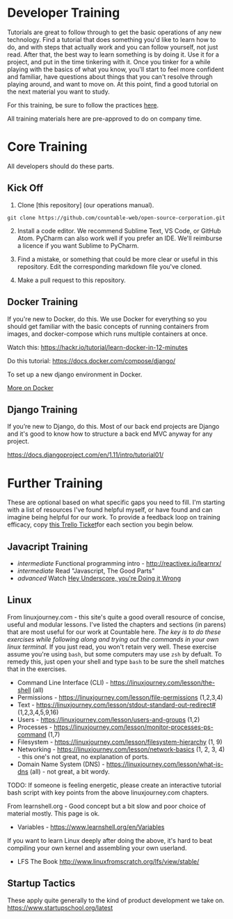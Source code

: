 # Developer Training

Tutorials are great to follow through to get the basic operations of any new technology. Find a tutorial that does something you'd like to learn how to do, and with steps that actually work and you can follow yourself, not just read. After that, the best way to learn something is by doing it. Use it for a project, and put in the time tinkering with it. Once you tinker for a while playing with the basics of what you know, you'll start to feel more confident and familiar, have questions about things that you can't resolve through playing around, and want to move on. At this point, find a good tutorial on the next material you want to study.

For this training, be sure to follow the practices [here](../engineering).

All training materials here are pre-approved to do on company time.

# Core Training

All developers should do these parts.

## Kick Off

1. Clone [this repository] (our operations manual).

```
git clone https://github.com/countable-web/open-source-corporation.git
```

2. Install a code editor. We recommend Sublime Text, VS Code, or GitHub Atom. PyCharm can also work well if you prefer an IDE. We'll reimburse a licence if you want Sublime to PyCharm.

3. Find a mistake, or something that could be more clear or useful in this repository. Edit the corresponding markdown file you've cloned.

4. Make a pull request to this repository.

## Docker Training

If you're new to Docker, do this. We use Docker for everything so you should get familiar with the basic concepts of running containers from images, and docker-compose which runs multiple containers at once.

Watch this: https://hackr.io/tutorial/learn-docker-in-12-minutes

Do this tutorial: https://docs.docker.com/compose/django/

To set up a new django environment in Docker.

[More on Docker](./DOCKER_TRAINING.md)

## Django Training

If you’re new to Django, do this. Most of our back end projects are Django and it's good to know how to structure a back end MVC anyway for any project.

https://docs.djangoproject.com/en/1.11/intro/tutorial01/

# Further Training

These are optional based on what specific gaps you need to fill. I'm starting with a list of resources I've found helpful myself, or have found and can imagine being helpful for our work. To provide a feedback loop on training efficacy, copy [this Trello Ticket](https://trello.com/c/rUsXiFoO/3-training-session-tracker-replace-title)for each section you begin below.

## Javacript Training

   * *intermediate* Functional programming intro - http://reactivex.io/learnrx/
   * *intermediate* Read "Javascript, The Good Parts"
   * *advanced* Watch [Hey Underscore, you're Doing it Wrong](https://www.youtube.com/watch?v=m3svKOdZijA)
   
## Linux

From linuxjourney.com - this site's quite a good overall resource of concise, useful and modular lessons. I've listed the chapters and sections (in parens) that are most useful for our work at Countable here. _The key is to do these exercises while following along and trying out the commands in your own linux terminal._ If you just read, you won't retain very well. These exercise assume you're using `bash`, but some computers may use `zsh` by defualt. To remedy this, just open your shell and type `bash` to be sure the shell matches that in the exercises.
  * Command Line Interface (CLI) - https://linuxjourney.com/lesson/the-shell (all)
  * Permissions - https://linuxjourney.com/lesson/file-permissions (1,2,3,4)
  * Text - https://linuxjourney.com/lesson/stdout-standard-out-redirect# (1,2,3,4,5,9,16)
  * Users - https://linuxjourney.com/lesson/users-and-groups (1,2)
  * Processes - https://linuxjourney.com/lesson/monitor-processes-ps-command (1,7)
  * Filesystem - https://linuxjourney.com/lesson/filesystem-hierarchy (1, 9)
  * Networking - https://linuxjourney.com/lesson/network-basics (1, 2, 3, 4) - this one's not great, no explanation of ports.
  * Domain Name System (DNS) - https://linuxjourney.com/lesson/what-is-dns (all) - not great, a bit wordy.

TODO: If someone is feeling energetic, please create an interactive tutorial bash script with key points from the above linuxjourney.com chapters.

From learnshell.org - Good concept but a bit slow and poor choice of material mostly. This page is ok.
  * Variables - https://www.learnshell.org/en/Variables 

If you want to learn Linux deeply after doing the above, it's hard to beat compiling your own kernel and assembling your own userland.
  * LFS The Book http://www.linuxfromscratch.org/lfs/view/stable/

## Startup Tactics

These apply quite generally to the kind of product development we take on. https://www.startupschool.org/latest
